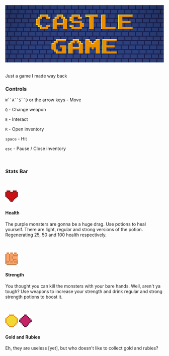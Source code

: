 <div align="center">
    <img src="logo.png">
    </br>
</div>
<br>

Just a game I made way back


### Controls

`W``A``S``D` or the arrow keys - Move

`Q` - Change weapon

`E` - Interact

`R` - Open inventory

`space` - Hit

`esc` - Pause / Close inventory

<br>

### Stats Bar
<br>
<br>
<div>
    <img src="textures/health.png"> 
    </br>
</div>

#### Health

The purple monsters are gonna be a huge drag. Use potions to heal yourself. 
There are light, regular and strong versions of the potion. Regenerating 25, 50 and 100 health respectively.

<br>
<br>
<div>
    <img src="textures/strength.png">
    </br>

</div>

#### Strength
You thought you can kill the monsters with your bare hands. Well, aren't ya tough?
Use weapons to increase your strength and drink regular and strong strength potions to boost it.


<br>
<br>
<div>
    <img src="textures/gold.png">
    <img src="textures/ruby.png">
    </br>
</div>

#### Gold and Rubies


Eh, they are useless [yet], but who doesn't like to collect gold and rubies?
